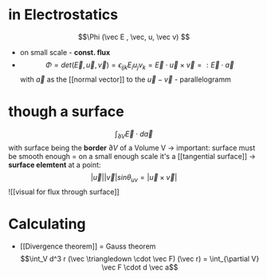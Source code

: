 # in Electrostatics
$$\Phi (\vec E , \vec, u, \vec v) $$

- on small scale - **const. flux** 
- $$\Phi = det(\vec E, \vec u, \vec v) = \epsilon_{ijk} E_i u_j v_k = \vec E \cdot \vec u \times \vec v =: \vec E \cdot \vec a$$
	with $\vec a$ as the [[normal vector]] to the $\vec u - \vec v$ - parallelogramm 
# though a surface 
$$\int_{\partial V} \vec E \cdot d \vec a$$
with surface being the **border** $\partial V$ of a Volume V 
		-> important: surface must be smooth enough = on a small enough scale it's a [[tangential surface]] 
		-> **surface elemtent** at a point: $$|\vec u| | \vec v| sin \theta_{uv} = |\vec u \times \vec v|$$
![[visual for flux through surface]]


# Calculating 
- [[Divergence theorem]] = Gauss theorem $$\int_V d^3 r (\vec \triangledown \cdot \vec F) (\vec r) = \int_{\partial V} \vec F \cdot d \vec a$$